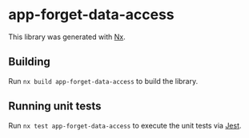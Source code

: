 # app-forget-data-access

This library was generated with [Nx](https://nx.dev).

## Building

Run `nx build app-forget-data-access` to build the library.

## Running unit tests

Run `nx test app-forget-data-access` to execute the unit tests via [Jest](https://jestjs.io).
